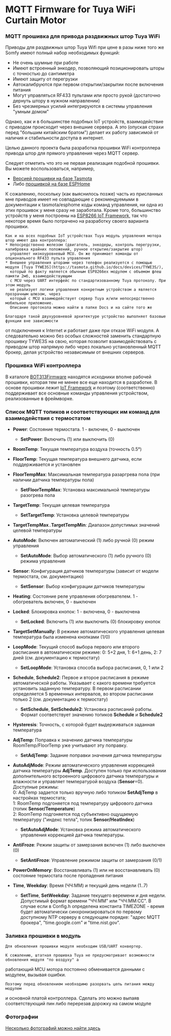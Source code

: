 # MQTT Firmware for Tuya WiFi Curtain Motor
### MQTT прошивка для привода раздвижных штор Tuya WiFi

   Приводы для раздвижных штор Tuya Wifi при цене в разы ниже того же Somfy имеют полный набор необходимых функций:
   * Не очень шумные при работе
   * Имеют встроенный энкодер, позволяющий позиционировать шторы с точностью до сантиметра
   * Имеют защиту от перегрузки
   * Автокалибруются при первом открытии/закрытии после включения питания
   * Могут управляться RF433 пультами или просто рукой (достаточно дернуть штору в нужном направлении)
   * Без чрезмерных усилий интегрируются в системы управления "умным домом"
   
Однако, как и в большинстве подобных IoT устройств, взаимодействие с приводом происходит через внешние сервера. 
А это (опуская страхи перед "большим китайским братом") делает их работу зависимой от наличия и стабильности 
доступа в интернет.

Целью данного проекта была разработка прошивки WiFi контроллера привода штор для прямого управления через MQTT сервер.

Следует отметить что это не первая реализация подобной прошивки. Вы можете воспользоваться, например,

  * [Версией прошивки на базе Tasmota](https://github.com/Greefon/docs/blob/master/Tuya-generic-wifi-curtain-motor-WIP.md)
  * Либо [прошивкой на базе ESPHome](https://github.com/iphong/esphome-tuya-curtain)

К сожалению, поскольку (как выяснилось позже) часть из присланных мне приводов имеет не совпадающие с рекомендуемыми 
в документации к tasmota/esphome коды команд управления, ни одна из этих прошивок у меня сразу не заработала. 
Кроме того, большинство устройств у меня построены на [ESP8266 IoT Framework](https://github.com/mosave/AELib), так что 
некоторе время было потрачено на разработку своего варианта прошивки.

    Как и на всех подобных IoT устройствах Tuya модуль управления мотора штор имеет два контроллера:
    * Непосредственно железом (двигатель, энкодеры, контроль перегрузки, калибровка крайних положений, ручное открытие/закрытие штор) 
      управляет низкоуровневый MCU. Он же принимает команды от опционального RF433 пульта управления
    * Внешнее управления шторами через телефон реализуется с помощью модуля [Tuya TYWE3S](https://tasmota.github.io/docs/devices/TYWE3S/), 
      который по факту является обычным ESP8266ex модулем с объемом флеш памяти 2мб, взаимодействующим 
      с MCU через UART интерфейс по стандартизованному Tuya протоколу. При этом модуль 
      не реализует логики управления конкретным устройством а является прозрачным шлюзом, через 
      который с MCU взаимодействует сервер Tuya и/или непосредственно мобильное приложение. 
      Описание протокола можно найти в папке Docs и на сайте того же 
      
    Благодаря такой двухуровневой архитектуре устройство выполняет базовые функции вне зависимости 
от подключения к Internet и работает даже при отказе WiFi модуля. А следовательно можно без особых 
сложностей заменить стандартную прошивку TYWE3S на свою, которая позволит взаимодействовать с приводом штор
напрямую либо через локально установленный MQTT брокер, делая устройство независимым от внешних серверов.

### Прошивка WiFi контроллера

В каталоге [BOT313Firmware](https://github.com/mosave/Beok2MQTT/tree/main/BOT313Firmware) находятся исходники вполне рабочей прошивки, которая тем не менее все еще находится в разработке. В основе прошивки лежит [IoT Framework](https://github.com/mosave/AELib) и поэтому (соответственно) поддерживает все основные команды управления устройством, реализованные в фреймворке.

### Список MQTT топиков и соответствующих им команд для взаимодействия с термостатом

 * **Power**: Состояние термостата. 1 - включен, 0 - выключен
   * **SetPower**: Включить (1) или выключить (0)
 * **RoomTemp**: Текущая температура воздуха (точность 0.5°)
 * **FloorTemp**: Текущая температура внешнего датчика, если поддерживается и установлен
 * **FloorTempMax**: Максимальная температура разаргрева пола (при наличии датчика температуры пола)
   * **SetFloorTempMax**: Установка максимальной температуры разогрева пола
 * **TargetTemp**: Текущая целевая температура
   * **SetTargetTemp**: Установка целевой температуры
 * **TargetTempMax**..**TargetTempMin**: Диапазон допустимых значений целевой температуры

 * **AutoMode**: Включен автоматический (1) либо ручной (0) режим управления
   * **SetAutoMode**: Выбор автоматического (1) либо ручного (0) режима управления

 * **Sensor**: Конфигурация датчиков температуры (зависит от модели термостата, см. документацию)
   * **SetSensor**: Выбор конфигурации датчиков температуры

 * **Heating**: Состояние реле управления обогревателем. 1 - обогреватель включен, 0 - выключен
 * **Locked**: Блокировка кнопок: 1 - включена, 0 - выключена
   * **SetLocked**: Включить (1) или выключить (0) блокировку кнопок
 * **TargetSetManually**: В режиме автоматического управления целевая температура была изменена кнопками (1/0)

 * **LoopMode**: Текущий способ выбора первого или второго расписания в автоматическом режиме: 0: 5+2 дня, 1: 6+1 день, 2: 7 дней (см. документацию к термостату)
   * **SetLoopMode**: Установка способа выбора расписания, 0, 1 или 2 

 * **Schedule**, **Schedule2**: Первое и второе расписания в режиме автоматической работы. Указывает 
   с какого времени требуется установить заданную температуру. В первом расписании определяется 5 временных интервалов,
   во втором расписании только 2 (см. документацию к термостату)
   * **SetSchedule**, **SetSchedule2**: Установка расписаний работы. Формат соответствует значению топиков **Schedule** и **Schedule2**

 * **Hysteresis**: Точность, с которой будет выдерживаться заданная температура
 * **AdjTemp**: Поправка к значению датчика температуры RoomTemp/FloorTemp уже учитывают эту поправку.
   * **SetAdjTemp**: Задание поправки значения датчика температуры
 * **AutoAdjMode**: Режим автоматического управления коррекцией датчика температуры **AdjTemp**. Доступен только при использовании дополнительного 
   встроенного цифрового датчика температуры и влажности и управляет температурой воздуха (**Sensor**=0).\
    Доступные режимы:\
    0: AdjTemp задается только вручную либо топиком **SetAdjTemp** в настройках термостата;\
    1: RoomTemp подгоняется под температуру цифрового датчика (топик **Sensor/Temperature**)\
    2: RoomTemp подгоняется под субъективно ощущаемую температуру ("индекс тепла", топик **Sensor/HeatIndex**)
   * **SetAutoAdjMode**: Установка режима автоматического управления коррекцией датчика температуры.
 * **AntiFroze**: Режим защиты от замерзания включен (1) либо выключен (0)
   * **SetAntiFroze**: Управление режимом защиты от замерзания (0/1)
 * **PowerOnMemory**: Восстанавливать (1) или не восстанавливать (0) состояние термостата после пропадения питания
 * **Time**, **Weekday**: Время (ЧЧ:ММ) и текущий день недели (1..7)
   * **SetTime**, **SetWeekday**: Задание текущего веремени и дня недели. Допустимый формат времени "ЧЧ:ММ" или "ЧЧ:ММ:СС". В случае если в Config.h определена константа 
     TIMEZONE - время будет автоматически синхронизироваться по первому доступному NTP серверу в следующем порядке: "адрес MQTT брокера", "time.google.com" и "time.nist.gov".

### Заливка прошивки в модуль

    Для обновления прошивки модуля необходим USB/UART конвертер.

    К сожалению, штатная прошивка Tuya не предусматривает возможности обновления модуля "по воздуху" а 
работающий MCU мотора постоянно обменивается данными с модулем, вызывая ошибки.

    Поэтому перед обновлением необходимо разорвать цепь питания между модулем 
и основной платой контроллера. Сделать это можно выпаяв соответствующий пин либо перерезав дорожку на самом модуле


### Фотографии

[Несколько фотографий можно найти здесь](https://github.com/mosave/Beok2MQTT/tree/main/Photos)

